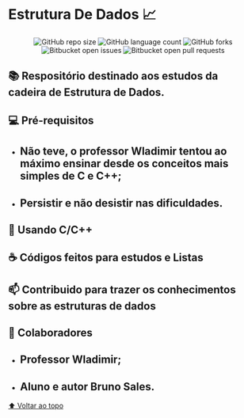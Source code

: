 # Estrutura De Dados 📈

<div align="center">

![GitHub repo size](https://img.shields.io/github/repo-size/brunossales/Estrutura_De_Dados)
![GitHub language count](https://img.shields.io/github/languages/count/brunossales/Estrutura_De_Dados)
![GitHub forks](https://img.shields.io/github/forks/brunossales/Estrutura_De_Dados)
![Bitbucket open issues](https://img.shields.io/bitbucket/issues/brunossales/Estrutura_De_Dados)
![Bitbucket open pull requests](https://img.shields.io/bitbucket/pr-raw/brunossales/Estrutura_De_Dados)

</div>

## 📚 Respositório destinado aos estudos da cadeira de Estrutura de Dados.

## 💻 Pré-requisitos

  - ## Não teve, o professor Wladimir tentou ao máximo ensinar desde os conceitos mais simples de C e C++;
  - ## Persistir e não desistir nas dificuldades.

## 🚀 Usando C/C++

## ☕ Códigos feitos para estudos e Listas

## 📫 Contribuido para trazer os conhecimentos sobre as estruturas de dados

## 🤝 Colaboradores

- ## Professor Wladimir; 
- ## Aluno e autor Bruno Sales.

[⬆ Voltar ao topo](#estrutura-de-dados-)<br>

